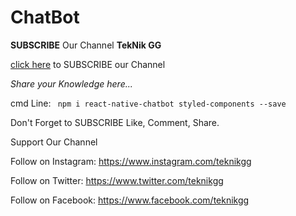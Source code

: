# ChatBot

**SUBSCRIBE**
Our Channel
**TekNik GG**

[click here](https://www.youtube.com/teknikgg?sub_confirmation=1 "click here") to SUBSCRIBE our Channel

*Share your Knowledge here...*

cmd Line:
  ` npm i react-native-chatbot styled-components --save`

Don't Forget to SUBSCRIBE
Like, Comment, Share.

Support Our Channel

Follow on Instagram: https://www.instagram.com/teknikgg

Follow on Twitter: https://www.twitter.com/teknikgg

Follow on Facebook: https://www.facebook.com/teknikgg
